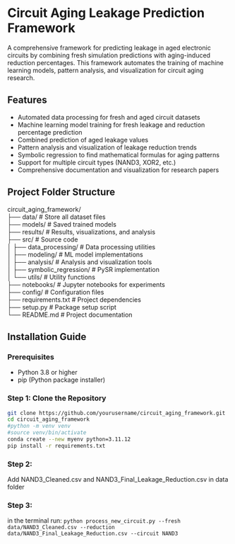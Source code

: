 # Circuit Aging Leakage Prediction Framework

A comprehensive framework for predicting leakage in aged electronic circuits by combining fresh simulation predictions with aging-induced reduction percentages. This framework automates the training of machine learning models, pattern analysis, and visualization for circuit aging research.

## Features

- Automated data processing for fresh and aged circuit datasets
- Machine learning model training for fresh leakage and reduction percentage prediction
- Combined prediction of aged leakage values
- Pattern analysis and visualization of leakage reduction trends
- Symbolic regression to find mathematical formulas for aging patterns
- Support for multiple circuit types (NAND3, XOR2, etc.)
- Comprehensive documentation and visualization for research papers

## Project Folder Structure          
circuit_aging_framework/             
├── data/                    # Store all dataset files       
├── models/                  # Saved trained models        
├── results/                 # Results, visualizations, and analysis         
├── src/                     # Source code           
│   ├── data_processing/         # Data processing utilities         
│   ├── modeling/                # ML model implementations       
│   ├── analysis/                # Analysis and visualization tools       
│   ├── symbolic_regression/     # PySR implementation         
│   └── utils/                   # Utility functions       
├── notebooks/               # Jupyter notebooks for experiments       
├── config/                  # Configuration files        
├── requirements.txt         # Project dependencies      
├── setup.py                 # Package setup script       
└── README.md                # Project documentation         


## Installation Guide

### Prerequisites

- Python 3.8 or higher
- pip (Python package installer)

### Step 1: Clone the Repository

```bash
git clone https://github.com/yourusername/circuit_aging_framework.git
cd circuit_aging_framework
#python -m venv venv
#source venv/bin/activate
conda create --new myenv python=3.11.12
pip install -r requirements.txt
```
### Step 2: 
Add NAND3_Cleaned.csv and NAND3_Final_Leakage_Reduction.csv in data folder
### Step 3: 
in the terminal run:
```python process_new_circuit.py --fresh data/NAND3_Cleaned.csv --reduction data/NAND3_Final_Leakage_Reduction.csv --circuit NAND3```
